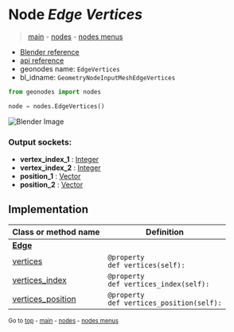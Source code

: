 # Node *Edge Vertices*

> [main](../index.md) - [nodes](nodes.md) - [nodes menus](nodes_menus.md)

- [Blender reference](https://docs.blender.org/manual/en/latest/modeling/geometry_nodes/mesh/edge_vertices.html)
- [api reference](https://docs.blender.org/api/current/bpy.types.GeometryNodeInputMeshEdgeVertices.html)
- geonodes name: `EdgeVertices`
- bl_idname: `GeometryNodeInputMeshEdgeVertices`

```python
from geonodes import nodes

node = nodes.EdgeVertices()
```

![Blender Image](https://docs.blender.org/manual/en/latest/_images/node-types_GeometryNodeInputMeshEdgeVertices.webp)

### Output sockets:

- **vertex_index_1** : [Integer](Integer.md)
- **vertex_index_2** : [Integer](Integer.md)
- **position_1** : [Vector](Vector.md)
- **position_2** : [Vector](Vector.md)

## Implementation

| Class or method name | Definition |
|----------------------|------------|
| **[Edge](Edge.md)** |
| [vertices](Edge.md#vertices-property) | `@property`<br> `def vertices(self):` |
| [vertices_index](Edge.md#vertices_index-property) | `@property`<br> `def vertices_index(self):` |
| [vertices_position](Edge.md#vertices_position-property) | `@property`<br> `def vertices_position(self):` |

<sub>Go to [top](#node-Edge-Vertices) - [main](../index.md) - [nodes](nodes.md) - [nodes menus](nodes_menus.md)</sub>

